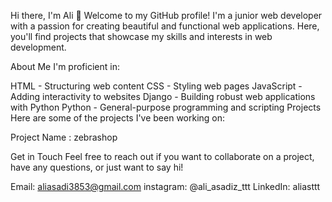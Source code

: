 Hi there, I'm Ali 👋
Welcome to my GitHub profile! I'm a junior web developer with a passion for creating beautiful and functional web applications.
Here, you'll find projects that showcase my skills and interests in web development.

About Me
I'm proficient in:

HTML - Structuring web content
CSS - Styling web pages
JavaScript - Adding interactivity to websites
Django - Building robust web applications with Python
Python - General-purpose programming and scripting
Projects
Here are some of the projects I've been working on:

Project Name :
zebrashop



Get in Touch
Feel free to reach out if you want to collaborate on a project, have any questions, or just want to say hi!

Email: aliasadi3853@gmail.com
instagram: @ali_asadiz_ttt
LinkedIn: aliasttt
